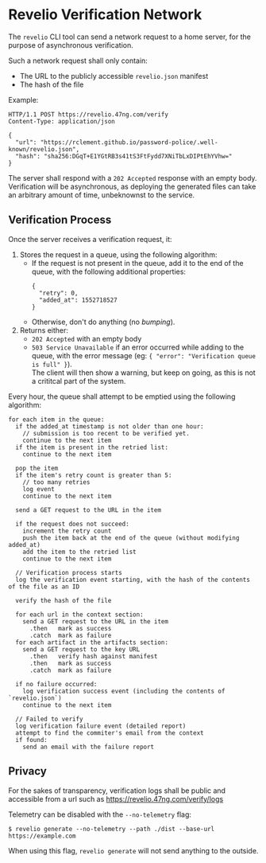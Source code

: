 # Revelio Verification Network

The `revelio` CLI tool can send a network request to a home server, for the
purpose of asynchronous verification.

Such a network request shall only contain:

- The URL to the publicly accessible `revelio.json` manifest
- The hash of the file

Example:

```
HTTP/1.1 POST https://revelio.47ng.com/verify
Content-Type: application/json

{
  "url": "https://rclement.github.io/password-police/.well-known/revelio.json",
  "hash": "sha256:DGqT+E1YGtRB3s41tS3FtFydd7XNiTbLxDIPtEhYVhw="
}
```

The server shall respond with a `202 Accepted` response with an empty body.
Verification will be asynchronous, as deploying the generated files can take
an arbitrary amount of time, unbeknownst to the service.

## Verification Process

Once the server receives a verification request, it:

1. Stores the request in a queue, using the following algorithm:
   - If the request is not present in the queue, add it to the end of the queue,
     with the following additional properties:
     ```
     {
       "retry": 0,
       "added_at": 1552718527
     }
     ```
   - Otherwise, don't do anything (no _bumping_).
2. Returns either:
   - `202 Accepted` with an empty body
   - `503 Service Unavailable` if an error occurred while adding to the queue,
     with the error message (eg: `{ "error": "Verification queue is full" }`).<br/>
     The client will then show a warning, but keep on going, as this is
     not a crititcal part of the system.

Every hour, the queue shall attempt to be emptied using the following algorithm:

```
for each item in the queue:
  if the added_at timestamp is not older than one hour:
    // submission is too recent to be verified yet.
    continue to the next item
  if the item is present in the retried list:
    continue to the next item

  pop the item
  if the item's retry count is greater than 5:
    // too many retries
    log event
    continue to the next item

  send a GET request to the URL in the item

  if the request does not succeed:
    increment the retry count
    push the item back at the end of the queue (without modifying added_at)
    add the item to the retried list
    continue to the next item

  // Verification process starts
  log the verification event starting, with the hash of the contents of the file as an ID

  verify the hash of the file

  for each url in the context section:
    send a GET request to the URL in the item
      .then   mark as success
      .catch  mark as failure
  for each artifact in the artifacts section:
    send a GET request to the key URL
      .then   verify hash against manifest
      .then   mark as success
      .catch  mark as failure

  if no failure occurred:
    log verification success event (including the contents of `revelio.json`)
    continue to the next item

  // Failed to verify
  log verification failure event (detailed report)
  attempt to find the commiter's email from the context
  if found:
    send an email with the failure report
```

## Privacy

For the sakes of transparency, verification logs shall be public and accessible
from a url such as https://revelio.47ng.com/verify/logs

Telemetry can be disabled with the `--no-telemetry` flag:

```shell
$ revelio generate --no-telemetry --path ./dist --base-url https://example.com
```

When using this flag, `revelio generate` will not send anything to the outside.
